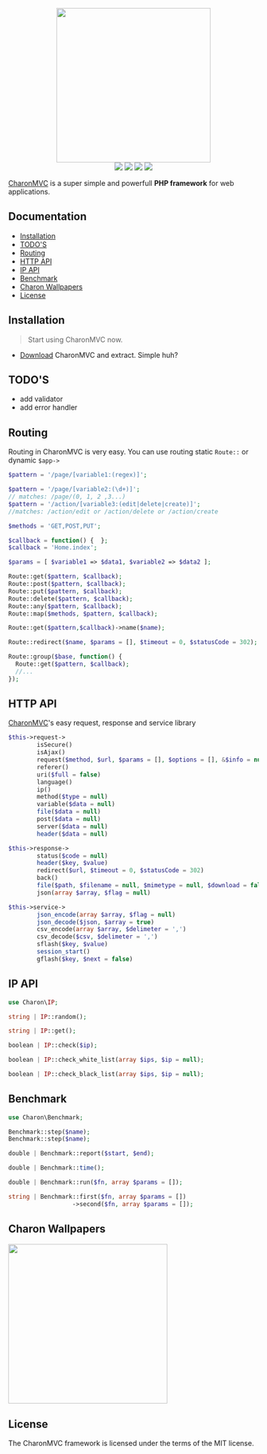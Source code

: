 <p align="center">
<a href="https://charonMVC.com" target="_blank_"><img src="https://i.hizliresim.com/zBvV5j.png" width="310px" /></a>
<br/>
<img src="https://img.shields.io/badge/build-passing-brightgreen.svg?style=flat-square" />
<img src="https://img.shields.io/badge/issues-0-brightgreen.svg?style=flat-square" />
<img src="https://img.shields.io/badge/license-MIT-blue.svg?style=flat-square" />
<img src="https://img.shields.io/badge/rating-%E2%98%85%E2%98%85%E2%98%85%E2%98%85%E2%98%85-brightgreen.svg?style=flat-square" />
</p>

[CharonMVC][1] is a super simple and powerfull **PHP framework** for web applications.

## Documentation

- [Installation](#installation)
- [TODO'S](#todos)
- [Routing](#routing)
- [HTTP API](#http-api)
- [IP API](#ip-api)
- [Benchmark](#benchmark)
- [Charon Wallpapers](#charon-wallpapers)
- [License](#license)

## Installation

> Start using CharonMVC now.

* [Download][2] CharonMVC and extract. Simple huh?

## TODO'S

* add validator
* add error handler

## Routing

Routing in CharonMVC is very easy. You can use routing static ` Route:: ` or dynamic ` $app-> `

```php
$pattern = '/page/[variable1:(regex)]';

$pattern = '/page/[variable2:(\d+)]';
// matches: /page/(0, 1, 2 ,3...)
$pattern = '/action/[variable3:(edit|delete|create)]';
//matches: /action/edit or /action/delete or /action/create

$methods = 'GET,POST,PUT';

$callback = function() {  };
$callback = 'Home.index';

$params = [ $variable1 => $data1, $variable2 => $data2 ];

Route::get($pattern, $callback);
Route::post($pattern, $callback);
Route::put($pattern, $callback);
Route::delete($pattern, $callback);
Route::any($pattern, $callback);
Route::map($methods, $pattern, $callback);

Route::get($pattern,$callback)->name($name);

Route::redirect($name, $params = [], $timeout = 0, $statusCode = 302);

Route::group($base, function() {
  Route::get($pattern, $callback);
  //...
});
```

## HTTP API

[CharonMVC][1]'s easy request, response and service library

```php
$this->request->
        isSecure()
        isAjax()
        request($method, $url, $params = [], $options = [], &$info = null)
        referer()
        uri($full = false)
        language()
        ip()
        method($type = null)
        variable($data = null)
        file($data = null)
        post($data = null)
        server($data = null)
        header($data = null)

$this->response->
        status($code = null)
        header($key, $value)
        redirect($url, $timeout = 0, $statusCode = 302)
        back()
        file($path, $filename = null, $mimetype = null, $download = false)
        json(array $array, $flag = null)

$this->service->
        json_encode(array $array, $flag = null)
        json_decode($json, $array = true)
        csv_encode(array $array, $delimeter = ',')
        csv_decode($csv, $delimeter = ',')
        sflash($key, $value)
        session_start()
        gflash($key, $next = false)
```

## IP API

```php
use Charon\IP;

string | IP::random();

string | IP::get();

boolean | IP::check($ip);

boolean | IP::check_white_list(array $ips, $ip = null);

boolean | IP::check_black_list(array $ips, $ip = null);
```

## Benchmark

```php
use Charon\Benchmark;

Benchmark::step($name);
Benchmark::step($name);

double | Benchmark::report($start, $end);

double | Benchmark::time();

double | Benchmark::run($fn, array $params = []);

string | Benchmark::first($fn, array $params = [])
                  ->second($fn, array $params = []);
```

## Charon Wallpapers

<p><a href="https://i.hizliresim.com/VMpDrr.jpg" target="_blank_"><img src="https://i.hizliresim.com/VMpDrr.jpg" width="320px" />
</a></p>

## License

The CharonMVC framework is licensed under the terms of the MIT license.

[1]: https://www.charonMVC.com/
[2]: https://github.com/CharonFW/CharonMVC/archive/master.zip
